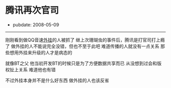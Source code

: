 # 腾讯再次官司

- pubdate: 2008-05-09

--------------------------


刚刚看到做QQ音速[外挂](http://www.cnbeta.com/articles/55145.htm)的人被抓了
继上次珊瑚虫的事件后，腾讯是打官司打上瘾了
做外挂的人不能说完全没错，但也不至于此吧
难道传播的人就没有一点关系
那些想用外挂来升级的人才是病态的

就像BT之父
他当初开发BT的时候只是为了方便数据共享而已
从没想到过会和版权扯上关系
难道他也有错

不过外挂本身并不是什么好东西
做外挂的人也该反省

